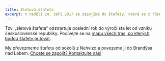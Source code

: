 ```yaml
---
title: Sletová štafeta
excerpt: V neděli 24. září 2017 se zapojíme do štafety, která se z růsných míst po celé republice sbíhá do sídla České obce sokolské.
---
```


Tzv. „sletová štafeta“ odstrartuje poslední rok do výročí sta let od vzniku československé republiky. Podívejte se na [mapu všech tras, po kterých budou štafety putovat](http://stafeta.kajinek.net/).

My převezmeme štafetu od sokolů z Nehvizd a povezeme ji do Brandýsa nad Labem. [Chcete se zapojit? Kontaktujte nás!](#f)

